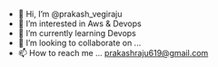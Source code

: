 - 👋 Hi, I’m @prakash_vegiraju
- 👀 I’m interested in Aws & Devops
- 🌱 I’m currently learning Devops
- 💞️ I’m looking to collaborate on ...
- 📫 How to reach me ... prakashraju619@gmail.com

<!---
prakashraju17/prakashraju17 is a ✨ special ✨ repository because its `README.md` (this file) appears on your GitHub profile.
You can click the Preview link to take a look at your changes.
--->
